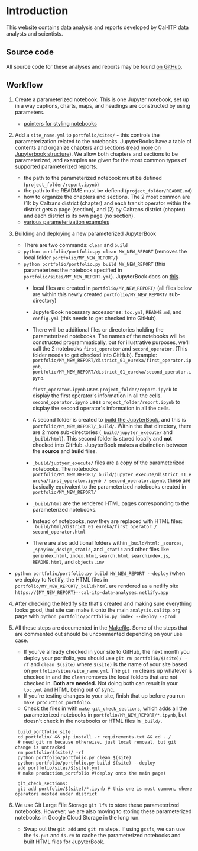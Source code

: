 # Introduction 
This website contains data analysis and reports developed by Cal-ITP data analysts and scientists.

## Source code

All source code for these analyses and reports may be found [on GitHub](https://github.com/cal-itp/data-analyses).

## Workflow
1. Create a parameterized notebook.
   This is one Jupyter notebook, set up in a way captions, charts, maps, and headings are constructed by using parameters.   
   * [pointers for styling notebooks](https://docs.calitp.org/data-infra/publishing/sections/4_notebooks_styling.html)

2. Add a `site_name.yml` to `portfolio/sites/` - this controls the parameterization related to the notebooks.
   JupyterBooks have a table of contents and organize chapters and sections ([read more on Jupyterbook structure](https://jupyterbook.org/en/stable/structure/configure.html)).
   We allow both chapters and sections to be parameterized, and examples are given for the most common types of supported parameterized reports.
   * the path to the parameterized notebook must be defined (`project_folder/report.ipynb`)
   * the path to the README must be defiend (`project_folder/README.md`)
   * how to organize the chapters and sections. The 2 most common are (1): by Caltrans district (chapter) and each transit operator within the district gets a page (section), and (2) by Caltrans district (chapter) and each district is its own page (no section).
   * [various parameterization examples](https://docs.calitp.org/data-infra/publishing/sections/5_analytics_portfolio_site.html)
     
3. Building and deploying a new parameterized JupyterBook
   * There are two commands: `clean` and `build`
   * `python portfolio/portfolio.py clean MY_NEW_REPORT` (removes the local folder `portfolio/MY_NEW_REPORT/`)
   * `python portfolio/portfolio.py build MY_NEW_REPORT` (this parameterizes the notebook specified in `portfolio/sites/MY_NEW_REPORT.yml`). JupyterBook docs on [this](https://jupyterbook.org/en/stable/start/build.html).
      * local files are created in `portfolio/MY_NEW_REPORT/` (all files below are within this newly created `portfolio/MY_NEW_REPORT/` sub-directory)
      * JupyterBook necessary accessories: `toc.yml`, `README.md`, and `config.yml` (this needs to get checked into GitHub).
      * There will be additional files or directories holding the parameterized notebooks. The names of the notebooks will be constructed programmatically, but for
     illustrative purposes, we'll call the 2 notebooks `first_operator` and `second_operator`. (This folder needs to get checked into GitHub).
        Example: `portfolio/MY_NEW_REPORT/district_01_eureka/first_operator.ipynb`, `portfolio/MY_NEW_REPORT/district_01_eureka/second_operator.ipynb`.
        
        `first_operator.ipynb` uses `project_folder/report.ipynb` to display the first operator's information in all the cells.
        `second_operator.ipynb` uses `project_folder/report.ipynb` to display the second operator's information in all the cells.
     * A second folder is created to [build the JupyterBook](https://jupyterbook.org/en/stable/start/build.html#aside-source-vs-build-files), and this is `portfolio/MY_NEW_REPORT/_build/`. Within the that directory, there are 2 more sub-directories (`_build/jupyter_execute/` and `_build/html`). This second folder is stored locally and **not** checked into GitHub. JupyterBook makes a distinction between the **source** and **build** files.
     * `_build/juptyer_execute/` files are a copy of the parameterized notebooks. The notebooks `portfolio/MY_NEW_REPORT/_build/jupyter_execute/district_01_eureka/first_operator.ipynb / second_operator.ipynb`, these are basically equivalent to the parameterized notebooks created in `portfolio/MY_NEW_REPORT/`
     * `_build/html` are the rendered HTML pages corresponding to the parameterized notebooks.
     * Instead of notebooks, now they are replaced with HTML files: `_build/html/district_01_eureka/first_operator / second_operator.html`
     * There are also additional folders within `_build/html`: `_sources`, `_sphyinx_design_static`, and `_static` and other files like `genindex.html`, `index.html`, `search.html`, `searchindex.js`, `README.html`, and `objects.inv`
  * `python portfolio/portfolio.py build MY_NEW_REPORT --deploy` (when we deploy to Netlify, the HTML files in `portfolio/MY_NEW_REPORT/_build/html` are rendered as a netlify site `https://{MY_NEW_REPORT}--cal-itp-data-analyses.netlify.app`

4. After checking the Netlify site that's created and making sure everything looks good, that site can make it onto the main `analysis.calitp.org` page with `python portfolio/portfolio.py index --deploy --prod`

5. All these steps are documented in the [Makefile](https://github.com/cal-itp/data-analyses/blob/main/Makefile). Some of the steps that are commented out should be uncommented depending on your use case.
   * If you've already checked in your site to GitHub, the next month you deploy your portfolio, you should use `git rm portfolio/$(site)/ -rf` and `clean $(site)` where `$(site)` is the name of your site based on `portfolio/sites/site_name.yml`. The `git rm` cleans up whatever is checked in and the `clean` removes the local folders that are not checked in. **Both are needed.** Not doing both can result in your `toc.yml` and HTML being out of sync.
   * If you're testing changes to your site, finish that up before you run `make production_portfolio`. 
   * Check the files in with `make git_check_sections`, which adds all the parameterized notebooks in `portfolio/MY_NEW_REPORT/*.ipynb`, but doesn't check in the notebooks or HTML files in `_build/`.
     
   ```
    build_portfolio_site:
    cd portfolio/ && pip install -r requirements.txt && cd ../
    # need git rm because otherwise, just local removal, but git change is untracked
    rm portfolio/$(site)/ -rf
    python portfolio/portfolio.py clean $(site)
    python portfolio/portfolio.py build $(site) --deploy 
    add portfolio/sites/$(site).yml     
    # make production_portfolio #(deploy onto the main page)

    git_check_sections:
    git add portfolio/$(site)/*.ipynb # this one is most common, where operators nested under district
   ```

6. We use Git Large File Storage `git lfs` to store these parameterized notebooks. However, we are also moving to storing these parameterized notebooks in Google Cloud Storage in the long run.
   * Swap out the `git add` and `git rm` steps. If using `gcsfs`, we can use the `fs.put` and `fs.rm` to cache the parameterized notebooks and built HTML files for JupyterBook.

